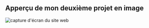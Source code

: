 ## Apperçu de mon deuxième projet en image

![capture d'écran du site web](./images/images/deuxième_capture.png)
